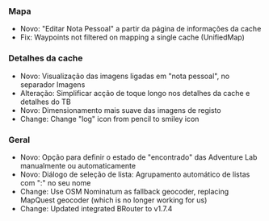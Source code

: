 ### Mapa
- Novo: "Editar Nota Pessoal" a partir da página de informações da cache
- Fix: Waypoints not filtered on mapping a single cache (UnifiedMap)

### Detalhes da cache
- Novo: Visualização das imagens ligadas em "nota pessoal", no separador Imagens
- Alteração: Simplificar acção de toque longo nos detalhes da cache e detalhes do TB
- Novo: Dimensionamento mais suave das imagens de registo
- Change: Change "log" icon from pencil to smiley icon

### Geral
- Novo: Opção para definir o estado de "encontrado" das Adventure Lab manualmente ou automaticamente
- Novo: Diálogo de seleção de lista: Agrupamento automático de listas com ":" no seu nome
- Change: Use OSM Nominatum as fallback geocoder, replacing MapQuest geocoder (which is no longer working for us)
- Change: Updated integrated BRouter to v1.7.4

